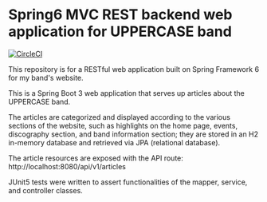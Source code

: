 # Spring6 MVC REST backend web application for UPPERCASE band

[![CircleCI](https://dl.circleci.com/status-badge/img/gh/markdeleon01/spring6-uppercaseband-webapp/tree/main.svg?style=svg)](https://dl.circleci.com/status-badge/redirect/gh/markdeleon01/spring6-uppercaseband-webapp/tree/main)

This repository is for a RESTful web application built on Spring Framework 6 for my band's website.

This is a Spring Boot 3 web application that serves up articles about the UPPERCASE band.

The articles are categorized and displayed according to the various sections of the website,
such as highlights on the home page, events, discography section, and band information section;
they are stored in an H2 in-memory database and retrieved via JPA (relational database).

The article resources are exposed with the API route:
http://localhost:8080/api/v1/articles

JUnit5 tests were written to assert functionalities of the mapper, service, and controller classes.